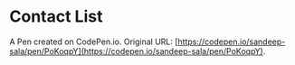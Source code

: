 # Contact List

A Pen created on CodePen.io. Original URL: [https://codepen.io/sandeep-sala/pen/PoKoqpY](https://codepen.io/sandeep-sala/pen/PoKoqpY).


